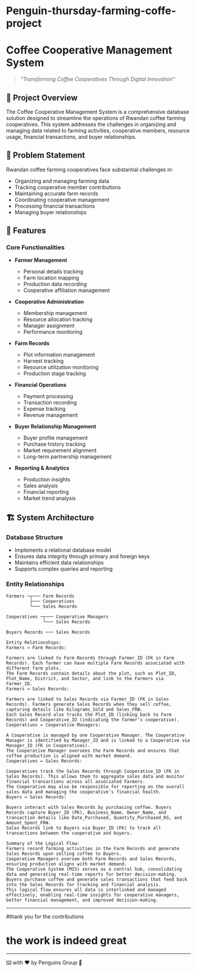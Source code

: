 # Penguin-thursday-farming-coffe-project
# Coffee Cooperative Management System

> *"Transforming Coffee Cooperatives Through Digital Innovation"*

## 📝 Project Overview

The Coffee Cooperative Management System is a comprehensive database solution designed to streamline the operations of Rwandan coffee farming cooperatives. This system addresses the challenges in organizing and managing data related to farming activities, cooperative members, resource usage, financial transactions, and buyer relationships.

## 🎯 Problem Statement

Rwandan coffee farming cooperatives face substantial challenges in:
- Organizing and managing farming data
- Tracking cooperative member contributions
- Maintaining accurate farm records
- Coordinating cooperative management
- Processing financial transactions
- Managing buyer relationships

## 🎁 Features

### Core Functionalities
- **Farmer Management**
  - Personal details tracking
  - Farm location mapping
  - Production data recording
  - Cooperative affiliation management

- **Cooperative Administration**
  - Membership management
  - Resource allocation tracking
  - Manager assignment
  - Performance monitoring

- **Farm Records**
  - Plot information management
  - Harvest tracking
  - Resource utilization monitoring
  - Production stage tracking

- **Financial Operations**
  - Payment processing
  - Transaction recording
  - Expense tracking
  - Revenue management

- **Buyer Relationship Management**
  - Buyer profile management
  - Purchase history tracking
  - Market requirement alignment
  - Long-term partnership management

- **Reporting & Analytics**
  - Production insights
  - Sales analysis
  - Financial reporting
  - Market trend analysis

## 🏗️ System Architecture

### Database Structure
- Implements a relational database model
- Ensures data integrity through primary and foreign keys
- Maintains efficient data relationships
- Supports complex queries and reporting

### Entity Relationships
```
Farmers ─┬─── Farm Records
         ├─── Cooperatives
         └─── Sales Records

Cooperatives ─┬─── Cooperative Managers
              └─── Sales Records

Buyers Records ─── Sales Records

Entity Relationships:
Farmers ↔ Farm Records:

Farmers are linked to Farm Records through Farmer_ID (FK in Farm Records). Each farmer can have multiple Farm Records associated with different farm plots.
The Farm Records contain details about the plot, such as Plot_ID, Plot_Name, District, and Sector, and link to the Farmers via Farmer_ID.
Farmers ↔ Sales Records:

Farmers are linked to Sales Records via Farmer_ID (FK in Sales Records). Farmers generate Sales Records when they sell coffee, capturing details like Kilograms_Sold and Sales_FRW.
Each Sales Record also tracks the Plot_ID (linking back to Farm Records) and Cooperative_ID (indicating the farmer’s cooperative).
Cooperatives ↔ Cooperative Managers:

A Cooperative is managed by one Cooperative Manager. The Cooperative Manager is identified by Manager_ID and is linked to a Cooperative via Manager_ID (FK in Cooperatives).
The Cooperative Manager oversees the Farm Records and ensures that coffee production is aligned with market demand.
Cooperatives ↔ Sales Records:

Cooperatives track the Sales Records through Cooperative_ID (FK in Sales Records). This allows them to aggregate sales data and monitor financial transactions across all associated Farmers.
The Cooperative may also be responsible for reporting on the overall sales data and managing the cooperative’s financial health.
Buyers ↔ Sales Records:

Buyers interact with Sales Records by purchasing coffee. Buyers Records capture Buyer_ID (PK), Business_Name, Owner_Name, and transaction details like Date_Purchased, Quantity_Purchased_KG, and Amount_Spent_FRW.
Sales Records link to Buyers via Buyer_ID (FK) to track all transactions between the cooperative and buyers.

Summary of the Logical Flow:
Farmers record farming activities in the Farm Records and generate Sales Records upon selling coffee to Buyers.
Cooperative Managers oversee both Farm Records and Sales Records, ensuring production aligns with market demand.
The Cooperative System (MIS) serves as a central hub, consolidating data and generating real-time reports for better decision-making.
Buyers purchase coffee and generate sales transactions that feed back into the Sales Records for tracking and financial analysis.
This logical flow ensures all data is interlinked and managed effectively, enabling real-time insights for cooperative managers, better financial management, and improved decision-making.
```
---
#thank you for the contributions 
# the work is indeed great

---
⌨️ with ❤️ by Penguins Group 🚀
